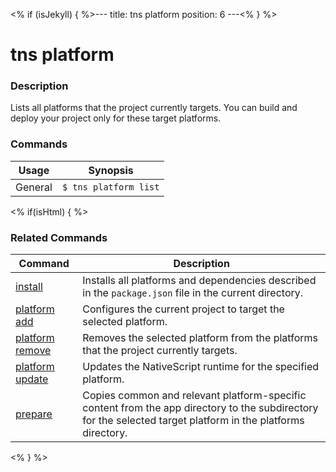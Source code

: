 <% if (isJekyll) { %>---
title: tns platform
position: 6
---<% } %>

# tns platform

### Description

Lists all platforms that the project currently targets. You can build and deploy your project only for these target platforms.

### Commands

Usage | Synopsis
---|---
General | `$ tns platform list`

<% if(isHtml) { %>

### Related Commands

Command | Description
----------|----------
[install](install.html) | Installs all platforms and dependencies described in the `package.json` file in the current directory.
[platform add](platform-add.html) | Configures the current project to target the selected platform.
[platform remove](platform-remove.html) | Removes the selected platform from the platforms that the project currently targets.
[platform update](platform-update.html) | Updates the NativeScript runtime for the specified platform.
[prepare](prepare.html) | Copies common and relevant platform-specific content from the app directory to the subdirectory for the selected target platform in the platforms directory.
<% } %>